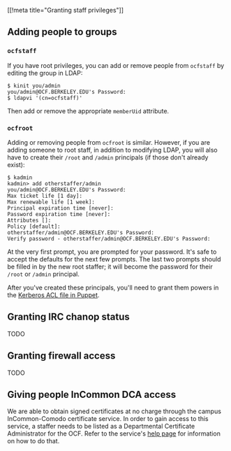 [[!meta title="Granting staff privileges"]]

## Adding people to groups

### `ocfstaff`

If you have root privileges, you can add or remove people from `ocfstaff` by
editing the group in LDAP:

```text
$ kinit you/admin
you/admin@OCF.BERKELEY.EDU's Password:
$ ldapvi '(cn=ocfstaff)'
```

Then add or remove the appropriate `memberUid` attribute.

### `ocfroot`

Adding or removing people from `ocfroot` is similar. However, if you are adding
someone to root staff, in addition to modifying LDAP, you will also have to
create their `/root` and `/admin` principals (if those don't already exist):

```text
$ kadmin
kadmin> add otherstaffer/admin
you/admin@OCF.BERKELEY.EDU's Password:
Max ticket life [1 day]:
Max renewable life [1 week]:
Principal expiration time [never]:
Password expiration time [never]:
Attributes []:
Policy [default]:
otherstaffer/admin@OCF.BERKELEY.EDU's Password:
Verify password - otherstaffer/admin@OCF.BERKELEY.EDU's Password:
```

At the very first prompt, you are prompted for your password. It's safe to
accept the defaults for the next few prompts. The last two prompts should be
filled in by the new root staffer; it will become the password for their
`/root` or `/admin` principal.

After you've created these principals, you'll need to grant them powers in the
[Kerberos ACL file in Puppet](https://github.com/ocf/puppet/blob/master/modules/ocf_kerberos/files/kadmind.acl).


## Granting IRC chanop status

TODO


## Granting firewall access

TODO


## Giving people InCommon DCA access

We are able to obtain signed certificates at no charge through the campus
InCommon-Comodo certificate service. In order to gain access to this service, a
staffer needs to be listed as a Departmental Certificate Administrator for the
OCF. Refer to the service's [help
page](https://calnetweb.berkeley.edu/calnet-technologists/calnet-incommon-comodo-certificate-service)
for information on how to do that.
